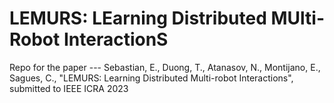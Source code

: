 # LEMURS: LEarning Distributed MUlti-Robot InteractionS
Repo for the paper --- Sebastian, E., Duong, T., Atanasov, N., Montijano, E., Sagues, C., "LEMURS: Learning Distributed Multi-robot Interactions", submitted to IEEE ICRA 2023
